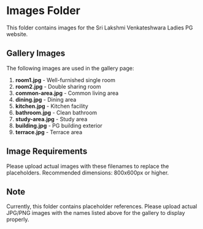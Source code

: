 # Images Folder

This folder contains images for the Sri Lakshmi Venkateshwara Ladies PG website.

## Gallery Images

The following images are used in the gallery page:

1. **room1.jpg** - Well-furnished single room
2. **room2.jpg** - Double sharing room
3. **common-area.jpg** - Common living area
4. **dining.jpg** - Dining area
5. **kitchen.jpg** - Kitchen facility
6. **bathroom.jpg** - Clean bathroom
7. **study-area.jpg** - Study area
8. **building.jpg** - PG building exterior
9. **terrace.jpg** - Terrace area

## Image Requirements

Please upload actual images with these filenames to replace the placeholders. Recommended dimensions: 800x600px or higher.

## Note

Currently, this folder contains placeholder references. Please upload actual JPG/PNG images with the names listed above for the gallery to display properly.
